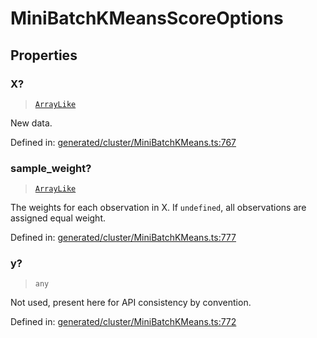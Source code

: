 # MiniBatchKMeansScoreOptions

## Properties

### X?

> [`ArrayLike`](../types/ArrayLike.md)

New data.

Defined in:  [generated/cluster/MiniBatchKMeans.ts:767](https://github.com/transitive-bullshit/scikit-learn-ts/blob/122b3c0/packages/sklearn/src/generated/cluster/MiniBatchKMeans.ts#L767)

### sample\_weight?

> [`ArrayLike`](../types/ArrayLike.md)

The weights for each observation in X. If `undefined`, all observations are assigned equal weight.

Defined in:  [generated/cluster/MiniBatchKMeans.ts:777](https://github.com/transitive-bullshit/scikit-learn-ts/blob/122b3c0/packages/sklearn/src/generated/cluster/MiniBatchKMeans.ts#L777)

### y?

> `any`

Not used, present here for API consistency by convention.

Defined in:  [generated/cluster/MiniBatchKMeans.ts:772](https://github.com/transitive-bullshit/scikit-learn-ts/blob/122b3c0/packages/sklearn/src/generated/cluster/MiniBatchKMeans.ts#L772)
